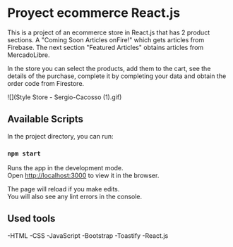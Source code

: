 # Proyect ecommerce React.js
This is a project of an ecommerce store in React.js that has 2 product sections.
A "Coming Soon Articles onFire!" which gets articles from Firebase.
The next section "Featured Articles" obtains articles from MercadoLibre.

In the store you can select the products, add them to the cart, see the details of the purchase, complete it by completing your data and obtain the order code from Firestore.

![](Style Store - Sergio-Cacosso (1).gif)

## Available Scripts

In the project directory, you can run:

### `npm start`

Runs the app in the development mode.\
Open [http://localhost:3000](http://localhost:3000) to view it in the browser.

The page will reload if you make edits.\
You will also see any lint errors in the console.

## Used tools
-HTML
-CSS
-JavaScript
-Bootstrap
-Toastify
-React.js